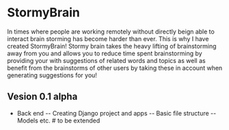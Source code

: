 # StormyBrain

In times where people are working remotely without directly beign able to interact brain storming has become harder than ever. 
This is why I have created StormyBrain! Stormy brain takes the heavy lifting of brainstorming away from you and allows you to reduce time spent brainstorming by providing your with suggestions of related words and topics as well as benefit from the brainstorms of other users by taking these in account when generating suggestions for you!

## Vesion 0.1 alpha
 - Back end
 -- Creating Django project and apps
 -- Basic file structure
 -- Models
 etc. # to be extended
